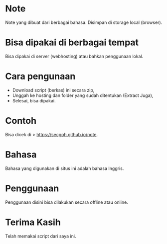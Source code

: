 # Note
Note yang dibuat dari berbagai bahasa. Disimpan di storage local (browser).

# Bisa dipakai di berbagai tempat
Bisa dipakai di server (webhosting) atau bahkan penggunaan lokal.

# Cara pengunaan
- Download script (berkas) ini secara zip,
- Unggah ke hosting dan folder yang sudah ditentukan (Extract Juga),
- Selesai, bisa dipakai.

# Contoh
Bisa dicek di > https://secgoh.github.io/note.

# Bahasa
Bahasa yang digunakan di situs ini adalah bahasa Inggris.

# Penggunaan
Penggunaan disini bisa dilakukan secara offline atau online.

# Terima Kasih
Telah memakai script dari saya ini.
